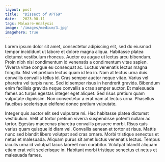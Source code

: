 ```yaml
---
layout:	post
title:	"Dissect of APT69"
date:	2023-08-11
tags: Malware-Analysis
image: '/images/medium/3.jpg'
imagehero: true
---
```


Lorem ipsum dolor sit amet, consectetur adipiscing elit, sed do eiusmod tempor incididunt ut labore et dolore magna aliqua. Habitasse platea dictumst vestibulum rhoncus. Auctor eu augue ut lectus arcu bibendum. Proin nibh nisl condimentum id venenatis a condimentum vitae sapien. Viverra vitae congue eu consequat ac. Luctus venenatis lectus magna fringilla. Nisl vel pretium lectus quam id leo in. Nam at lectus urna duis convallis convallis tellus id. Cras semper auctor neque vitae. Varius vel pharetra vel turpis nunc. Sed id semper risus in hendrerit gravida. Bibendum enim facilisis gravida neque convallis a cras semper auctor. Et malesuada fames ac turpis egestas integer eget aliquet. Sed risus pretium quam vulputate dignissim. Non consectetur a erat nam at lectus urna. Phasellus faucibus scelerisque eleifend donec pretium vulputate.

Integer quis auctor elit sed vulputate mi. Hac habitasse platea dictumst vestibulum. Velit ut tortor pretium viverra suspendisse potenti nullam ac tortor. Egestas maecenas pharetra convallis posuere morbi. Risus quis varius quam quisque id diam vel. Convallis aenean et tortor at risus. Mattis nunc sed blandit libero volutpat sed cras ornare. Morbi tristique senectus et netus et malesuada. Aliquam purus sit amet luctus venenatis lectus. Tempus iaculis urna id volutpat lacus laoreet non curabitur. Volutpat blandit aliquam etiam erat velit scelerisque in. Habitant morbi tristique senectus et netus et malesuada fames.
  